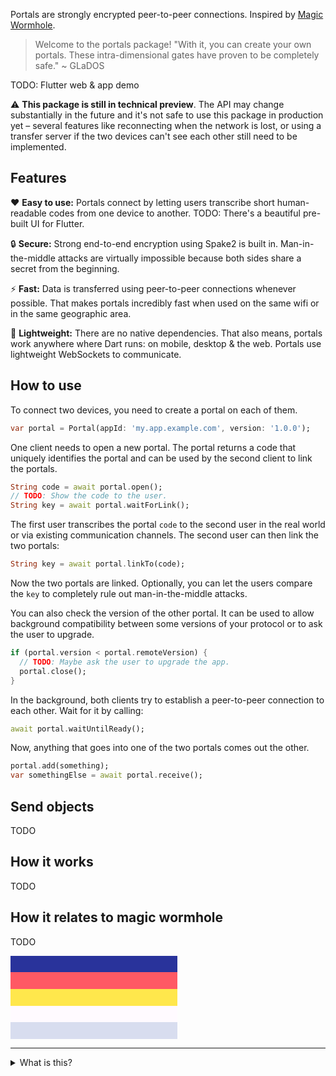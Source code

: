 

Portals are strongly encrypted peer-to-peer connections.
Inspired by [Magic Wormhole](https://github.com/warner/magic-wormhole/).

> Welcome to the portals package!
> "With it, you can create your own portals.
> These intra-dimensional gates have proven to be completely safe."
> ~ GLaDOS

TODO: Flutter web & app demo

⚠️ **This package is still in technical preview**.
The API may change substantially in the future and it's not safe to use this package in production yet – several features like reconnecting when the network is lost, or using a transfer server if the two devices can't see each other still need to be implemented.

## Features

❤️ **Easy to use:**
Portals connect by letting users transcribe short human-readable codes from one device to another.
TODO: There's a beautiful pre-built UI for Flutter.

🔒 **Secure:**
Strong end-to-end encryption using Spake2 is built in.
Man-in-the-middle attacks are virtually impossible because both sides share a secret from the beginning.

⚡ **Fast:**
Data is transferred using peer-to-peer connections whenever possible.
That makes portals incredibly fast when used on the same wifi or in the same geographic area.

🎈 **Lightweight:**
There are no native dependencies.
That also means, portals work anywhere where Dart runs: on mobile, desktop & the web.
Portals use lightweight WebSockets to communicate.

## How to use

To connect two devices, you need to create a portal on each of them.

```dart
var portal = Portal(appId: 'my.app.example.com', version: '1.0.0');
```

One client needs to open a new portal.
The portal returns a code that uniquely identifies the portal and can be used by the second client to link the portals.

```dart
String code = await portal.open();
// TODO: Show the code to the user.
String key = await portal.waitForLink();
```

The first user transcribes the portal `code` to the second user in the real world or via existing communication channels.
The second user can then link the two portals:

```dart
String key = await portal.linkTo(code);
```

Now the two portals are linked.
Optionally, you can let the users compare the `key` to completely rule out man-in-the-middle attacks.

You can also check the version of the other portal.
It can be used to allow background compatibility between some versions of your protocol or to ask the user to upgrade.

```dart
if (portal.version < portal.remoteVersion) {
  // TODO: Maybe ask the user to upgrade the app.
  portal.close();
}
```

In the background, both clients try to establish a peer-to-peer connection to each other.
Wait for it by calling:

```dart
await portal.waitUntilReady();
```

Now, anything that goes into one of the two portals comes out the other.

```dart
portal.add(something);
var somethingElse = await portal.receive();
```

## Send objects

TODO

## How it works

TODO

## How it relates to magic wormhole

TODO


<div style="background:#29339B;width:200pt;height:20pt;"></div>
<div style="background:#FF5964;width:200pt;height:20pt;"></div>
<div style="background:#FFE74C;width:200pt;height:20pt;"></div>
<div style="background:#FFFAFF;width:200pt;height:20pt;"></div>
<div style="background:#D8DDEF;width:200pt;height:20pt;"></div>

---

<details>
<summary>What is this?</summary>
Just testing what elements are supported my pub.dev's markdown engine.
</details>
